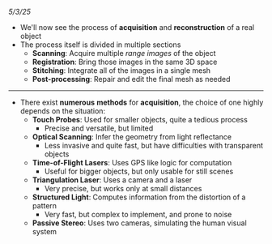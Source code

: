 *5/3/25*
+ We'll now see the process of **acquisition** and **reconstruction** of a real object
+ The process itself is divided in multiple sections
	+ **Scanning**: Acquire multiple *range images* of the object
	+ **Registration**: Bring those images in the same 3D space
	+ **Stitching**: Integrate all of the images in a single mesh
	+ **Post-processing**: Repair and edit the final mesh as needed
---
+ There exist **numerous** **methods** for **acquisition**, the choice of one highly depends on the situation:
	+ **Touch Probes**: Used for smaller objects, quite a tedious process
		+ Precise and versatile, but limited
	+ **Optical Scanning**: Infer the geometry from light reflectance
		+ Less invasive and quite fast, but have difficulties with transparent objects
	+ **Time-of-Flight Lasers**: Uses GPS like logic for computation
		+ Useful for bigger objects, but only usable for still scenes
	+ **Triangulation Laser**: Uses a camera and a laser
		+ Very precise, but works only at small distances
	+ **Structured Light**: Computes information from the distortion of a pattern
		+ Very fast, but complex to implement, and prone to noise
	+ **Passive Stereo**: Uses two cameras, simulating the human visual system